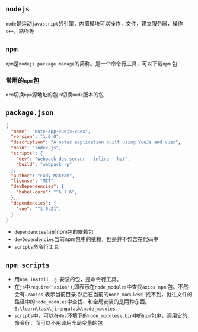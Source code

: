 ## `nodejs`
`node`是运动`javascript`的引擎，内置模块可以操作，文件，建立服务器，操作`c++`，路径等

## `npm`
`npm`是`nodejs package manage`的简称。是一个命令行工具，可以下载`npm` 包.
### 常用的`npm`包
`nrm`切换`npm`源地址的包
`n`切换`node`版本的包

## `package.json`
```json
{
  "name": "note-app-vuejs-vuex",
  "version": "1.0.0",
  "description": "A notes application built using VueJs and Vuex",
  "main": "index.js",
  "scripts": {
    "dev": "webpack-dev-server --inline --hot",
    "build": "webpack -p"
  },
  "author": "Fady Makram",
  "license": "MIT",
  "devDependencies": {
    "babel-core": "^6.7.6",
  },
  "dependencies": {
    "vue": "^1.0.21",
  }
}
```
- `dependencies`当前npm包的依赖包
- `devDependencies`当前npm包中的依赖，但是并不包含在代码中
- `scripts`命令行工具

## `npm scripts`
- 用`npm install -g `安装的包，是命令行工具。
- 在`js`中`require('axios')`,即表示在`node_modules`中查找`axios npm` 包。不然会有`./axios`,表示当前目录.然后在当前的`node_modules`中找不到，就往文件的路径中的`node_modules`中查找、和全局安装的是两种东西。`E:\learn\task\jirengutask\node_modules`
- `scripts`中，可以在`dev`环境下的`node_modules\.bin`中的`npm`包中，调用它的命令行，而可以不用调用全局变量的包

